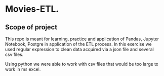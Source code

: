 # Movies-ETL.

## Scope of project

This repo is meant for learning, practice and application of Pandas, Jupyter Notebook, Postgre in application of the ETL process. In this exercise we used regular expression to clean data acquired via a json file and several csv files.

Using python we were able to work with csv files that would be too large to work in ms excel.

